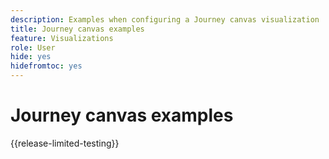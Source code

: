 ```yaml
---
description: Examples when configuring a Journey canvas visualization
title: Journey canvas examples
feature: Visualizations
role: User
hide: yes
hidefromtoc: yes
---
```

# Journey canvas examples

{{release-limited-testing}}



